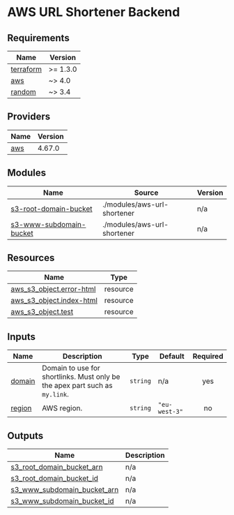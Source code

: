 # AWS URL Shortener Backend

<!-- BEGIN_TF_DOCS -->
## Requirements

| Name | Version |
|------|---------|
| <a name="requirement_terraform"></a> [terraform](#requirement\_terraform) | >= 1.3.0 |
| <a name="requirement_aws"></a> [aws](#requirement\_aws) | ~> 4.0 |
| <a name="requirement_random"></a> [random](#requirement\_random) | ~> 3.4 |

## Providers

| Name | Version |
|------|---------|
| <a name="provider_aws"></a> [aws](#provider\_aws) | 4.67.0 |

## Modules

| Name | Source | Version |
|------|--------|---------|
| <a name="module_s3-root-domain-bucket"></a> [s3-root-domain-bucket](#module\_s3-root-domain-bucket) | ./modules/aws-url-shortener | n/a |
| <a name="module_s3-www-subdomain-bucket"></a> [s3-www-subdomain-bucket](#module\_s3-www-subdomain-bucket) | ./modules/aws-url-shortener | n/a |

## Resources

| Name | Type |
|------|------|
| [aws_s3_object.error-html](https://registry.terraform.io/providers/hashicorp/aws/latest/docs/resources/s3_object) | resource |
| [aws_s3_object.index-html](https://registry.terraform.io/providers/hashicorp/aws/latest/docs/resources/s3_object) | resource |
| [aws_s3_object.test](https://registry.terraform.io/providers/hashicorp/aws/latest/docs/resources/s3_object) | resource |

## Inputs

| Name | Description | Type | Default | Required |
|------|-------------|------|---------|:--------:|
| <a name="input_domain"></a> [domain](#input\_domain) | Domain to use for shortlinks. Must only be the apex part such as `my.link`. | `string` | n/a | yes |
| <a name="input_region"></a> [region](#input\_region) | AWS region. | `string` | `"eu-west-3"` | no |

## Outputs

| Name | Description |
|------|-------------|
| <a name="output_s3_root_domain_bucket_arn"></a> [s3\_root\_domain\_bucket\_arn](#output\_s3\_root\_domain\_bucket\_arn) | n/a |
| <a name="output_s3_root_domain_bucket_id"></a> [s3\_root\_domain\_bucket\_id](#output\_s3\_root\_domain\_bucket\_id) | n/a |
| <a name="output_s3_www_subdomain_bucket_arn"></a> [s3\_www\_subdomain\_bucket\_arn](#output\_s3\_www\_subdomain\_bucket\_arn) | n/a |
| <a name="output_s3_www_subdomain_bucket_id"></a> [s3\_www\_subdomain\_bucket\_id](#output\_s3\_www\_subdomain\_bucket\_id) | n/a |
<!-- END_TF_DOCS -->